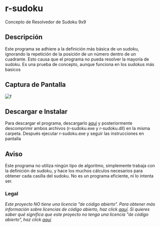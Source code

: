 # r-sudoku
Concepto de Resolvedor de Sudoku 9x9
## Descripción
Este programa se adhiere a la definición más básica de un sudoku, ignorando la repetición de la posición de un número dentro de un cuadrante. Esto causa que el programa no pueda resolver la mayoría de sudoku. Es una prueba de concepto, aunque funciona en los sudokus más basicos
## Captura de Pantalla
![f](https://i.imgur.com/2W7vDtg.png)
## Descargar e Instalar
Para descargar el programa, descargarlo [aquí](https://github.com/nicoagr/r-sudoku/releases/download/v1.0/r-sudoku.rar) y posteriormente descomprimir ambos archivos (r-sudoku.exe y r-sudoku.dll) en la misma carpeta. Después ejecutar r-sudoku.exe y seguir las instrucciones en pantalla
## Aviso
Este programa no utiliza ningún tipo de algoritmo, simplemente trabaja con la definición de sudoku, y hace los muchos cálculos necesarios para obtener cada casilla del sudoku. No es un programa eficiente, ni lo intenta ser.
### Legal
*Este proyecto NO tiene una licencia "de código abierto". Para obtener más información sobre licencias de código abierto, haz click [aquí](https://opensource.org/faq). Si quieres saber qué significa que este proyecto no tenga una licencia "de código abierto", haz click [aquí](https://choosealicense.com/no-permission/)*
